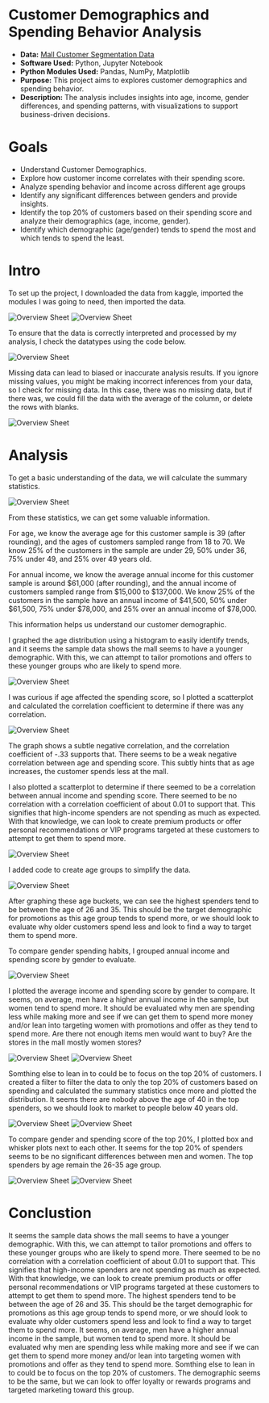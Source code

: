 # Customer Demographics and Spending Behavior Analysis

- **Data:** [Mall Customer Segmentation Data](https://www.kaggle.com/datasets/vjchoudhary7/customer-segmentation-tutorial-in-python)
- **Software Used:** Python, Jupyter Notebook
- **Python Modules Used:** Pandas, NumPy, Matplotlib
- **Purpose:** This project aims to explores customer demographics and spending behavior.
- **Description:** The analysis includes insights into age, income, gender differences, and spending patterns, with visualizations to support business-driven decisions.

# Goals
- Understand Customer Demographics.
- Explore how customer income correlates with their spending score.
- Analyze spending behavior and income across different age groups
- Identify any significant differences between genders and provide insights.
- Identify the top 20% of customers based on their spending score and analyze their demographics (age, income, gender).
- Identify which demographic (age/gender) tends to spend the most and which tends to spend the least.

# Intro
To set up the project, I downloaded the data from kaggle, imported the modules I was going to need, then imported the data.

![Overview Sheet](images/project1.png)
![Overview Sheet](images/project2.png)

To ensure that the data is correctly interpreted and processed by my analysis, I check the datatypes using the code below.

![Overview Sheet](images/project3.png)

Missing data can lead to biased or inaccurate analysis results. If you ignore missing values, you might be making incorrect inferences from your data, so I check for missing data. In this case, there was no missing data, but if there was, we could fill the data with the average of the column, or delete the rows with blanks.

![Overview Sheet](images/project4.png)

# Analysis
To get a basic understanding of the data, we will calculate the summary statistics.

![Overview Sheet](images/project5.png)

From these statistics, we can get some valuable information. 

For age, we know the average age for this customer sample is 39 (after rounding), and the ages of customers sampled range from 18 to 70. We know 25% of the customers in the sample are under 29, 50% under 36, 75% under 49, and 25% over 49 years old. 

For annual income, we know the average annual income for this customer sample is around $61,000 (after rounding), and the annual income of customers sampled range from $15,000 to $137,000. We know 25% of the customers in the sample have an annual income of $41,500, 50% under $61,500, 75% under $78,000, and 25% over an annual income of $78,000. 

This information helps us understand our customer demographic.

I graphed the age distribution using a histogram to easily identify trends, and it seems the sample data shows the mall seems to have a younger demographic. With this, we can attempt to tailor promotions and offers to these younger groups who are likely to spend more.

![Overview Sheet](images/age_dist.png)

I was curious if age affected the spending score, so I plotted a scatterplot and calculated the correlation coefficient to determine if there was any correlation.

![Overview Sheet](images/project6.png)

The graph shows a subtle negative correlation, and the correlation coefficient of -.33 supports that. There seems to be a weak negative correlation between age and spending score. This subtly hints that as age increases, the customer spends less at the mall.

I also plotted a scatterplot to determine if there seemed to be a correlation between annual income and spending score. There seemed to be no correlation with a correlation coefficient of about 0.01 to support that. This signifies that high-income spenders are not spending as much as expected. With that knowledge, we can look to create premium products or offer personal recommendations or VIP programs targeted at these customers to attempt to get them to spend more.

![Overview Sheet](images/project7.png)

I added code to create age groups to simplify the data.

![Overview Sheet](images/project8.png)

After graphing these age buckets, we can see the highest spenders tend to be between the age of 26 and 35. This should be the target demographic for promotions as this age group tends to spend more, or we should look to evaluate why older customers spend less and look to find a way to target them to spend more.

To compare gender spending habits, I grouped annual income and spending score by gender to evaluate.

![Overview Sheet](images/project9.png)

I plotted the average income and spending score by gender to compare. It seems, on average, men have a higher annual income in the sample, but women tend to spend more. It should be evaluated why men are spending less while making more and see if we can get them to spend more money and/or lean into targeting women with promotions and offer as they tend to spend more. Are there not enough items men would want to buy? Are the stores in the mall mostly women stores?

![Overview Sheet](images/project10.png)
![Overview Sheet](images/project11.png)

Somthing else to lean in to could be to focus on the top 20% of customers. I created a filter to filter the data to only the top 20% of customers based on spending and calculated the summary statistics once more and plotted the distribution. It seems there are nobody above the age of 40 in the top spenders, so we should look to market to people below 40 years old.

![Overview Sheet](images/project12.png)
![Overview Sheet](images/top20.png)

To compare gender and spending score of the top 20%, I plotted box and whisker plots next to each other. It seems for the top 20% of spenders seems to be no significant differences between men and women. The top spenders by age remain the 26-35 age group.

![Overview Sheet](images/project14.png)
![Overview Sheet](images/project15.png)

# Conclustion
It seems the sample data shows the mall seems to have a younger demographic. With this, we can attempt to tailor promotions and offers to these younger groups who are likely to spend more. There seemed to be no correlation with a correlation coefficient of about 0.01 to support that. This signifies that high-income spenders are not spending as much as expected. With that knowledge, we can look to create premium products or offer personal recommendations or VIP programs targeted at these customers to attempt to get them to spend more. The highest spenders tend to be between the age of 26 and 35. This should be the target demographic for promotions as this age group tends to spend more, or we should look to evaluate why older customers spend less and look to find a way to target them to spend more. It seems, on average, men have a higher annual income in the sample, but women tend to spend more. It should be evaluated why men are spending less while making more and see if we can get them to spend more money and/or lean into targeting women with promotions and offer as they tend to spend more. Somthing else to lean in to could be to focus on the top 20% of customers. The demographic seems to be the same, but we can look to offer loyalty or rewards programs and targeted marketing toward this group.
